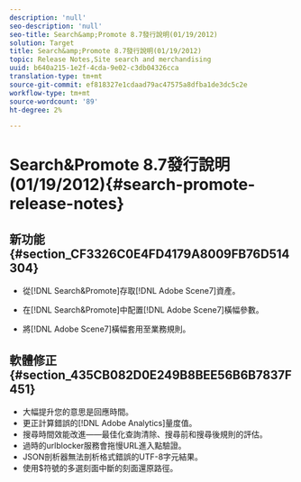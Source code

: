 ```yaml
---
description: 'null'
seo-description: 'null'
seo-title: Search&amp;Promote 8.7發行說明(01/19/2012)
solution: Target
title: Search&amp;Promote 8.7發行說明(01/19/2012)
topic: Release Notes,Site search and merchandising
uuid: b640a215-1e2f-4cda-9e02-c3db04326cca
translation-type: tm+mt
source-git-commit: ef818327e1cdaad79ac47575a8dfba1de3dc5c2e
workflow-type: tm+mt
source-wordcount: '89'
ht-degree: 2%

---
```



# Search&amp;Promote 8.7發行說明(01/19/2012){#search-promote-release-notes}

## 新功能{#section_CF3326C0E4FD4179A8009FB76D514304}

* 從[!DNL Search&Promote]存取[!DNL Adobe Scene7]資產。
* 在[!DNL Search&Promote]中配置[!DNL Adobe Scene7]橫幅參數。

* 將[!DNL Adobe Scene7]橫幅套用至業務規則。

## 軟體修正{#section_435CB082D0E249B8BEE56B6B7837F451}

* 大幅提升您的意思是回應時間。
* 更正計算錯誤的[!DNL Adobe Analytics]量度值。
* 搜尋時間效能改進——最佳化查詢清除、搜尋前和搜尋後規則的評估。
* 過時的urlblocker服務會拖慢URL進入點驗證。
* JSON剖析器無法剖析格式錯誤的UTF-8字元結果。
* 使用$符號的多選刻面中斷的刻面還原路徑。

